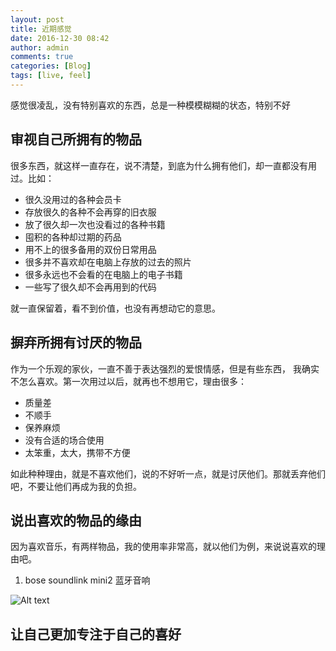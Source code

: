 ```yaml
---
layout: post
title: 近期感觉
date: 2016-12-30 08:42
author: admin
comments: true
categories: [Blog]
tags: [live, feel]
---
```



感觉很凌乱，没有特别喜欢的东西，总是一种模模糊糊的状态，特别不好
<!-- more -->

## 审视自己所拥有的物品

很多东西，就这样一直存在，说不清楚，到底为什么拥有他们，却一直都没有用过。比如：

* 很久没用过的各种会员卡
* 存放很久的各种不会再穿的旧衣服
* 放了很久却一次也没看过的各种书籍
* 囤积的各种却过期的药品
* 用不上的很多备用的双份日常用品
* 很多并不喜欢却在电脑上存放的过去的照片
* 很多永远也不会看的在电脑上的电子书籍
* 一些写了很久却不会再用到的代码

就一直保留着，看不到价值，也没有再想动它的意思。


## 摒弃所拥有讨厌的物品

作为一个乐观的家伙，一直不善于表达强烈的爱恨情感，但是有些东西，
我确实不怎么喜欢。第一次用过以后，就再也不想用它，理由很多：
* 质量差
* 不顺手
* 保养麻烦
* 没有合适的场合使用
* 太笨重，太大，携带不方便

如此种种理由，就是不喜欢他们，说的不好听一点，就是讨厌他们。那就丢弃他们吧，不要让他们再成为我的负担。

## 说出喜欢的物品的缘由

因为喜欢音乐，有两样物品，我的使用率非常高，就以他们为例，来说说喜欢的理由吧。

1. bose soundlink mini2 蓝牙音响

![Alt text](http://img0.imgtn.bdimg.com/it/u=1260090664,1283571914&fm=23&gp=0.jpg "bose soundlink mini2")



## 让自己更加专注于自己的喜好


